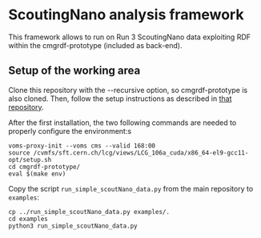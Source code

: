# ScoutingNano analysis framework

This framework allows to run on Run 3 ScoutingNano data exploiting RDF within the cmgrdf-prototype (included as back-end).

## Setup of the working area

Clone this repository with the --recursive option, so cmgrdf-prototype is also cloned.
Then, follow the setup instructions as described in [that repository](https://gitlab.cern.ch/cms-new-cmgtools/cmgrdf-prototype).

After the first installation, the two following commands are needed to properly configure the environment:s
```
voms-proxy-init --voms cms --valid 168:00
source /cvmfs/sft.cern.ch/lcg/views/LCG_106a_cuda/x86_64-el9-gcc11-opt/setup.sh
cd cmgrdf-prototype/
eval $(make env)
```

Copy the script `run_simple_scoutNano_data.py` from the main repository to `examples`:
```
cp ../run_simple_scoutNano_data.py examples/.
cd examples
python3 run_simple_scoutNano_data.py
```

